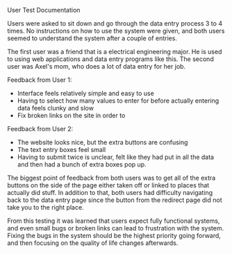 User Test Documentation

Users were asked to sit down and go through the data entry process 3 to 4 times. No instructions on how to use the system were given, and both users seemed to understand the system after a couple of entries.

The first user was a friend that is a electrical engineering major. He is used to using web applications and data entry programs like this.
The second user was Axel's mom, who does a lot of data entry for her job.

Feedback from User 1:

 - Interface feels relatively simple and easy to use
 - Having to select how many values to enter for before actually entering data feels clunky and slow
 - Fix broken links on the site in order to 

Feedback from User 2:

 - The website looks nice, but the extra buttons are confusing
 - The text entry boxes feel small
 - Having to submit twice is unclear, felt like they had put in all the data and then had a bunch of extra boxes pop up.

The biggest point of feedback from both users was to get all of the extra buttons on the side of the page either taken off or linked to places that actually did stuff. In addition to that, both users had difficulty navigating back to the data entry page since the button from the redirect page did not take you to the right place.

From this testing it was learned that users expect fully functional systems, and even small bugs or broken links can lead to frustration with the system. Fixing the bugs in the system should be the highest priority going forward, and then focusing on the quality of life changes afterwards.
